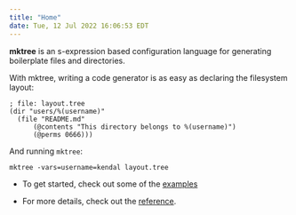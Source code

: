 ```yaml
---
title: "Home"
date: Tue, 12 Jul 2022 16:06:53 EDT
---
```


**mktree** is an s-expression based configuration language for generating boilerplate files and directories.

With mktree, writing a code generator is as easy as declaring the filesystem layout:

```
; file: layout.tree
(dir "users/%(username)"
  (file "README.md"
      (@contents "This directory belongs to %(username)")
      (@perms 0666)))
```

And running `mktree`:

```
mktree -vars=username=kendal layout.tree 
```


* To get started, check out some of the [examples](https://github.com/kendalharland/mktree/tree/main/examples)

* For more details, check out the [reference](posts/reference/).
